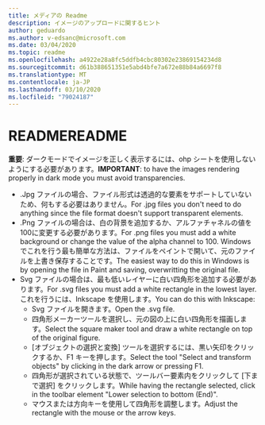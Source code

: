 ```yaml
---
title: メディアの Readme
description: イメージのアップロードに関するヒント
author: geduardo
ms.author: v-edsanc@microsoft.com
ms.date: 03/04/2020
ms.topic: readme
ms.openlocfilehash: a4922e28a8fc5ddfb4cbc80302e23869154234d8
ms.sourcegitcommit: d61b388651351e5abd4bfe7a672e88b84a6697f8
ms.translationtype: MT
ms.contentlocale: ja-JP
ms.lasthandoff: 03/10/2020
ms.locfileid: "79024187"
---
```

# <a name="readme"></a><span data-ttu-id="c5505-103">README</span><span class="sxs-lookup"><span data-stu-id="c5505-103">README</span></span>
<span data-ttu-id="c5505-104">**重要**: ダークモードでイメージを正しく表示するには、ohp シートを使用しないようにする必要があります。</span><span class="sxs-lookup"><span data-stu-id="c5505-104">**IMPORTANT**: to have the images rendering properly in dark mode you must avoid transparencies.</span></span>
- <span data-ttu-id="c5505-105">.Jpg ファイルの場合、ファイル形式は透過的な要素をサポートしていないため、何もする必要はありません。</span><span class="sxs-lookup"><span data-stu-id="c5505-105">For .jpg files you don't need to do anything since the file format doesn't support transparent elements.</span></span>
- <span data-ttu-id="c5505-106">.Png ファイルの場合は、白の背景を追加するか、アルファチャネルの値を100に変更する必要があります。</span><span class="sxs-lookup"><span data-stu-id="c5505-106">For .png files you must add a white background or change the value of the alpha channel to 100.</span></span> <span data-ttu-id="c5505-107">Windows でこれを行う最も簡単な方法は、ファイルをペイントで開いて、元のファイルを上書き保存することです。</span><span class="sxs-lookup"><span data-stu-id="c5505-107">The easiest way to do this in Windows is by opening the file in Paint and saving, overwritting the original file.</span></span>
- <span data-ttu-id="c5505-108">Svg ファイルの場合は、最も低いレイヤーに白い四角形を追加する必要があります。</span><span class="sxs-lookup"><span data-stu-id="c5505-108">For .svg files you must add a white rectangle in the lowest layer.</span></span> <span data-ttu-id="c5505-109">これを行うには、Inkscape を使用します。</span><span class="sxs-lookup"><span data-stu-id="c5505-109">You can do this with Inkscape:</span></span>
  - <span data-ttu-id="c5505-110">Svg ファイルを開きます。</span><span class="sxs-lookup"><span data-stu-id="c5505-110">Open the .svg file.</span></span>
  - <span data-ttu-id="c5505-111">四角形メーカーツールを選択し、元の図の上に白い四角形を描画します。</span><span class="sxs-lookup"><span data-stu-id="c5505-111">Select the square maker tool and draw a white rectangle on top of the original figure.</span></span>
  - <span data-ttu-id="c5505-112">[オブジェクトの選択と変換] ツールを選択するには、黒い矢印をクリックするか、F1 キーを押します。</span><span class="sxs-lookup"><span data-stu-id="c5505-112">Select the tool "Select and transform objects" by clicking in the dark arrow or pressing F1.</span></span>
  - <span data-ttu-id="c5505-113">四角形が選択されている状態で、ツールバー要素内をクリックして [下まで選択] をクリックします。</span><span class="sxs-lookup"><span data-stu-id="c5505-113">While having the rectangle selected, click in the toolbar element "Lower selection to bottom (End)".</span></span>
  - <span data-ttu-id="c5505-114">マウスまたは方向キーを使用して四角形を調整します。</span><span class="sxs-lookup"><span data-stu-id="c5505-114">Adjust the rectangle with the mouse or the arrow keys.</span></span>

